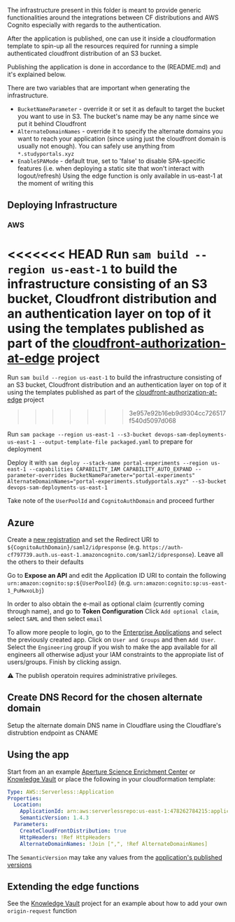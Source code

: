 The infrastructure present in this folder is meant to provide generic functionalities around the integrations between CF distributions and AWS Cognito especially with regards to the authentication.

After the application is published, one can use it inside a cloudformation template to spin-up all the resources required for running a simple authenticated cloudfront distribution of an S3 bucket.

Publishing the application is done in accordance to the (README.md) and it's explained below.

There are two variables that are important when generating the infrastructure.

- `BucketNameParameter` - override it or set it as default to target the bucket you want to use in S3. The bucket's name may be any name since we put it behind Cloudfront
- `AlternateDomainNames` - override it to specify the alternate domains you want to reach your application (since using just the cloudfront domain is usually not enough). You can safely use anything from `*.studyportals.xyz`
- `EnableSPAMode` - default true, set to 'false' to disable SPA-specific features (i.e. when deploying a static site that won't interact with logout/refresh)
  Using the edge function is only available in us-east-1 at the moment of writing this

## Deploying Infrastructure

### AWS

<<<<<<< HEAD
Run `sam build --region us-east-1` to build the infrastructure consisting of an S3 bucket, Cloudfront distribution and an authentication layer on top of it using the templates published as part of the [cloudfront-authorization-at-edge](https://github.com/dandobrescu/cloudfront-authorization-at-edge) project
=======
Run `sam build --region us-east-1` to build the infrastructure consisting of an S3 bucket, Cloudfront distribution and an authentication layer on top of it using the templates published as part of the [cloudfront-authorization-at-edge](https://github.com/studyportals/cloudfront-authorization-at-edge) project
>>>>>>> 3e957e92b16eb9d9304cc726517f540d5097d068

Run `sam package --region us-east-1 --s3-bucket devops-sam-deployments-us-east-1 --output-template-file packaged.yaml` to prepare for deployment

Deploy it with `sam deploy --stack-name portal-experiments --region us-east-1 --capabilities CAPABILITY_IAM CAPABILITY_AUTO_EXPAND --parameter-overrides BucketNameParameter="portal-experiments" AlternateDomainNames="portal-experiments.studyportals.xyz" --s3-bucket devops-sam-deployments-us-east-1`

Take note of the `UserPoolId` and `CognitoAuthDomain` and proceed further

## Azure

Create a [new registration](https://portal.azure.com/#blade/Microsoft_AAD_RegisteredApps/ApplicationsListBlade) and set the Redirect URI to `${CognitoAuthDomain}/saml2/idpresponse` (e.g. `https://auth-cf797739.auth.us-east-1.amazoncognito.com/saml2/idpresponse`). Leave all the others to their defaults

Go to **Expose an API** and edit the Application ID URI to contain the following `urn:amazon:cognito:sp:${UserPoolId}` (e.g. `urn:amazon:cognito:sp:us-east-1_PuHwxoLbj`)

In order to also obtain the e-mail as optional claim (currently coming through name), and go to **Token Configuration**
Click `Add optional claim`, select `SAML` and then select `email`

To allow more people to login, go to the [Enterprise Applications](https://portal.azure.com/#blade/Microsoft_AAD_IAM/StartboardApplicationsMenuBlade/AllApps) and select the previously created app.
Click on `User and Groups` and then `Add User`. Select the `Engineering` group if you wish to make the app available for all engineers all otherwise adjust your IAM constraints to the appropiate list of users/groups. Finish by clicking assign.

:warning: The publish operatoin requires administrative privileges.

## Create DNS Record for the chosen alternate domain

Setup the alternate domain DNS name in Cloudflare using the Cloudflare's distrubtion endpoint as CNAME

## Using the app

Start from an an example [Aperture Science Enrichment Center](https://github.com/studyportals/Aperture-Science-Enrichment-Center/blob/master/Dockerfile) or [Knowledge Vault](https://github.com/studyportals/knowledge-Vault/blob/master/Dockerfile) or place the following in your cloudformation template:

```yaml  LambdaEdgeProtection:
Type: AWS::Serverless::Application
Properties:
  Location:
    ApplicationId: arn:aws:serverlessrepo:us-east-1:478262784215:applications/cloudfront-authorization-at-edge
    SemanticVersion: 1.4.3
  Parameters:
    CreateCloudFrontDistribution: true
    HttpHeaders: !Ref HttpHeaders
    AlternateDomainNames: !Join [",", !Ref AlternateDomainNames]
```

The `SemanticVersion` may take any values from the [application's published versions](https://console.aws.amazon.com/serverlessrepo/home?region=us-east-1#/published-applications/arn:aws:serverlessrepo:us-east-1:478262784215:applications~cloudfront-authorization-at-edge)

## Extending the edge functions

See the [Knowledge Vault](https://github.com/studyportals/knowledge-Vault/) project for an example about how to add your own `origin-request` function

